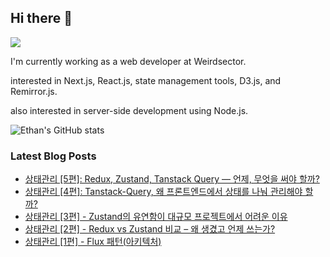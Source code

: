 ## Hi there 👋
<a href="https://steadyg.tistory.com/" target="_blank"><img src="https://img.shields.io/badge/BLOG-000000?style=flat&logo=tistory&logoColor=ffffff"/></a>

I'm currently working as a web developer at Weirdsector.

interested in Next.js, React.js, state management tools, D3.js, and Remirror.js.


also interested in server-side development using Node.js.

![Ethan's GitHub stats](https://github-readme-stats.vercel.app/api?username=ethandeveloper2&theme=dark&show_icons=true)
<!--
**ethandeveloper2/ethandeveloper2** is a ✨ _special_ ✨ repository because its `README.md` (this file) appears on your GitHub profile.

Here are some ideas to get you started:

- 🔭 I’m currently working on ...
- 🌱 I’m currently learning ...
- 👯 I’m looking to collaborate on ...
- 🤔 I’m looking for help with ...
- 💬 Ask me about ...
- 📫 How to reach me: ...
- 😄 Pronouns: ...
- ⚡ Fun fact: ...
-->
### Latest Blog Posts

- [상태관리 [5편]: Redux, Zustand, Tanstack Query &mdash; 언제, 무엇을 써야 할까?](https://steadyg.tistory.com/70)
- [상태관리 [4편]: Tanstack-Query, 왜 프론트엔드에서 상태를 나눠 관리해야 할까?](https://steadyg.tistory.com/69)
- [상태관리 [3편] - Zustand의 유연함이 대규모 프로젝트에서 어려운 이유](https://steadyg.tistory.com/68)
- [상태관리 [2편] - Redux vs Zustand 비교 &ndash; 왜 생겼고 언제 쓰는가?](https://steadyg.tistory.com/67)
- [상태관리 [1편] - Flux 패턴(아키텍처)](https://steadyg.tistory.com/66)

